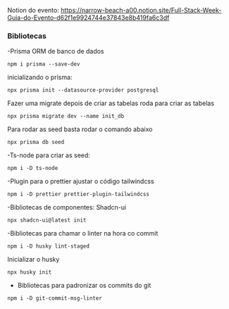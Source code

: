Notion do evento: https://narrow-beach-a00.notion.site/Full-Stack-Week-Guia-do-Evento-d62f1e9924744e37843e8b419fa6c3df

### Bibliotecas

-Prisma ORM de banco de dados

```
npm i prisma --save-dev
```

inicializando o prisma:

```
npx prisma init --datasource-provider postgresql
```

Fazer uma migrate depois de criar as tabelas roda para criar as tabelas

```
npx prisma migrate dev --name init_db
```

Para rodar as seed basta rodar o comando abaixo

```
npx prisma db seed
```

-Ts-node para criar as seed:

```
npm i -D ts-node
```

-Plugin para o prettier ajustar o código tailwindcss

```
npm i -D prettier prettier-plugin-tailwindcss
```

-Bibliotecas de componentes: Shadcn-ui

```
npx shadcn-ui@latest init
```

-Bibliotecas para chamar o linter na hora co commit

```
npm i -D husky lint-staged
```

Inicializar o husky

```
npx husky init
```

- Bibliotecas para padronizar os commits do git

```
npm i -D git-commit-msg-linter
```
